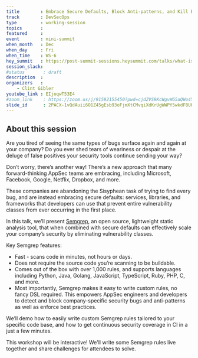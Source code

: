 ```yaml
---
title        : Embrace Secure Defaults, Block Anti-patterns, and Kill Bug Classes with Semgrep
track        : DevSecOps
type         : working-session
topics       :
featured     :
event        : mini-summit
when_month   : Dec
when_day     : Fri
when_time    : WS-6
hey_summit   : https://post-summit-sessions.heysummit.com/talks/what-is-semgrep-and-how-to-use-it/
session_slack:
#status       : draft
description  :
organizers   :
    - Clint Gibler
youtube_link : EIjoqwT53E4
#zoom_link    : https://zoom.us/j/91592155450?pwd=cjdZVS9KcWgvWG5aQWo4YThDS2ZVUT09
slide_id      : 2PACX-1vQdAuii6O1Z45gEsb93oFjmXtCMvqiXdKrUgWWPY5wkdF8UHxNLPTCNXRKhKtLhdgU0rQWHMpbBPiyr
---
```


## About this session

Are you tired of seeing the same types of bugs surface again and again at your
company? Do you ever shed tears of weariness or despair at the deluge of false
positives your security tools continue sending your way?

Don’t worry, there’s another way! There’s a new approach that many
forward-thinking AppSec teams are embracing, including Microsoft, Facebook,
Google, Netflix, Dropbox, and more.

These companies are abandoning the Sisyphean task of trying to find every bug,
and are instead embracing secure defaults: services, libraries, and frameworks
that developers can use that prevent entire vulnerability classes from ever
occurring in the first place.

In this talk, we’ll present [Semgrep](https://semgrep.dev), an open source,
lightweight static analysis tool, that when combined with secure defaults can
effectively scale your company’s security by eliminating vulnerability classes.

Key Semgrep features:

* Fast - scans code in minutes, not hours or days.
* Does not require the source code you’re scanning to be buildable.
* Comes out of the box with over 1,000 rules, and supports languages including
  Python, Java, Golang, JavaScript, TypeScript, Ruby, PHP, C, and more.
* Most importantly, Semgrep makes it easy to write custom rules, no fancy DSL
  required. This empowers AppSec engineers and developers to detect and block
  company-specific security bugs and anti-patterns as well as enforce best
  practices.

We’ll demo how to easily write custom Semgrep rules tailored to your specific
code base, and how to get continuous security coverage in CI in a just a few
minutes.

This workshop will be interactive! We'll write some Semgrep rules live together
and share challenges for attendees to solve.
